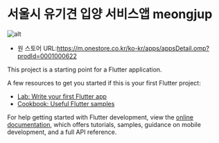 # 서울시 유기견 입양 서비스앱 meongjup
![alt](https://private-user-images.githubusercontent.com/185930726/441556393-29c9a959-89a6-4d3c-a4f6-4f8be2ba475d.jpg?jwt=eyJhbGciOiJIUzI1NiIsInR5cCI6IkpXVCJ9.eyJpc3MiOiJnaXRodWIuY29tIiwiYXVkIjoicmF3LmdpdGh1YnVzZXJjb250ZW50LmNvbSIsImtleSI6ImtleTUiLCJleHAiOjE3NDY2ODQyMDYsIm5iZiI6MTc0NjY4MzkwNiwicGF0aCI6Ii8xODU5MzA3MjYvNDQxNTU2MzkzLTI5YzlhOTU5LTg5YTYtNGQzYy1hNGY2LTRmOGJlMmJhNDc1ZC5qcGc_WC1BbXotQWxnb3JpdGhtPUFXUzQtSE1BQy1TSEEyNTYmWC1BbXotQ3JlZGVudGlhbD1BS0lBVkNPRFlMU0E1M1BRSzRaQSUyRjIwMjUwNTA4JTJGdXMtZWFzdC0xJTJGczMlMkZhd3M0X3JlcXVlc3QmWC1BbXotRGF0ZT0yMDI1MDUwOFQwNTU4MjZaJlgtQW16LUV4cGlyZXM9MzAwJlgtQW16LVNpZ25hdHVyZT0yNjRjNWI4MDkyMTQ5NmQ5ZmJkMTE3NmI0OWU4OTEwZTUyYjgzNzk1YTFiYWJhMzA1ZmI2M2UyYWNmZTlmMTQ5JlgtQW16LVNpZ25lZEhlYWRlcnM9aG9zdCJ9.OS_bqhhO8-kX0U78aFqtHqd7RX4533e2WvniXEMtyN8)

- 원 스토어 URL:https://m.onestore.co.kr/ko-kr/apps/appsDetail.omp?prodId=0001000622

This project is a starting point for a Flutter application.

A few resources to get you started if this is your first Flutter project:

- [Lab: Write your first Flutter app](https://docs.flutter.dev/get-started/codelab)
- [Cookbook: Useful Flutter samples](https://docs.flutter.dev/cookbook)

For help getting started with Flutter development, view the
[online documentation](https://docs.flutter.dev/), which offers tutorials,
samples, guidance on mobile development, and a full API reference.
